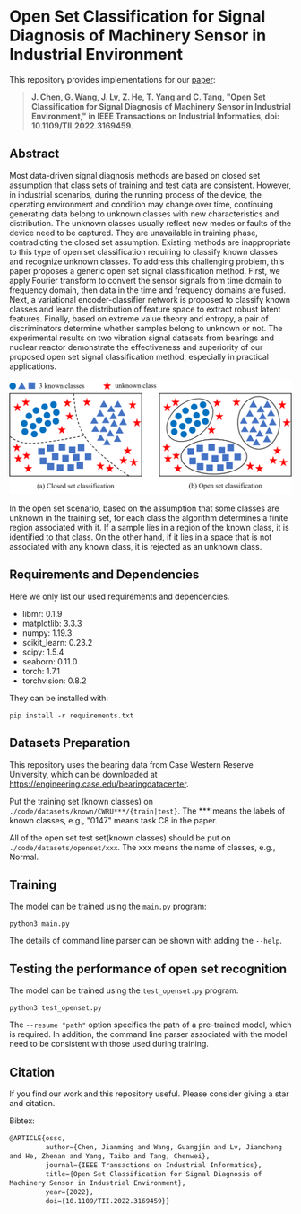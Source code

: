 # Open Set Classification for Signal Diagnosis of Machinery Sensor in Industrial Environment  

This repository provides implementations for our [paper](https://ieeexplore.ieee.org/document/9763052/):

> **J. Chen, G. Wang, J. Lv, Z. He, T. Yang and C. Tang, "Open Set Classification for Signal Diagnosis of Machinery Sensor in Industrial Environment," in IEEE Transactions on Industrial Informatics, doi: 10.1109/TII.2022.3169459.**

## Abstract
Most data-driven signal diagnosis methods are based on closed set assumption that class sets of training and test data are consistent. However, in industrial scenarios, during the running process of the device, the operating environment and condition may change over time, continuing generating data belong to unknown classes with new characteristics and distribution. The unknown classes usually reflect new modes or faults of the device need to be captured. They are unavailable in training phase, contradicting the closed set assumption. Existing methods are inappropriate to this type of open set classification requiring to classify known classes and recognize unknown classes. To address this challenging problem, this paper proposes a generic open set signal classification method. First, we apply Fourier transform to convert the sensor signals from time domain to frequency domain, then data in the time and frequency domains are fused. Next, a variational encoder-classifier network is proposed to classify known classes and learn the distribution of feature space to extract robust latent features. Finally, based on extreme value theory and entropy, a pair of discriminators determine whether samples belong to unknown or not. The experimental results on two vibration signal datasets from bearings and nuclear reactor demonstrate the effectiveness and superiority of our proposed open set signal classification method, especially in practical applications.

![](https://github.com/ZhenanHe/Open-Set-Signal-Classification-OSSC/blob/master/figure/openset_problem.jpg)

In the open set scenario, based on the assumption that some classes are unknown in the training set, for each class the algorithm determines a finite region associated with it. If a sample lies in a region of the known class, it is identified to that class. On the other hand, if it lies in a space that is not associated with any known class, it is rejected as an unknown class.

## Requirements and Dependencies

Here we only list our used requirements and dependencies.

* libmr: 0.1.9
* matplotlib: 3.3.3
* numpy: 1.19.3
* scikit_learn: 0.23.2
* scipy: 1.5.4
* seaborn: 0.11.0
* torch: 1.7.1
* torchvision: 0.8.2

They can be installed with:

```
pip install -r requirements.txt
```

## Datasets Preparation

This repository uses the bearing data from Case Western Reserve University, which can be downloaded at https://engineering.case.edu/bearingdatacenter.

Put the training set (known classes) on `./code/datasets/known/CWRU***/{train|test}`. The *** means the labels of known classes, e.g., "0147" means task C8 in the paper.

All of the open set test set(known classes) should be put on `./code/datasets/openset/xxx`. The xxx means the name of classes, e.g., Normal.

## Training

The model can be trained using the `main.py` program:

	python3 main.py

The details of command line parser can be shown with adding the `--help`.

## Testing the performance of open set recognition

The model can be trained using the `test_openset.py` program.

	python3 test_openset.py
	
The `--resume "path"` option specifies the path of a pre-trained model, which is required. In addition, the command line parser associated with the model need to be consistent with those used during training.

## Citation

If you find our work and this repository useful. Please consider giving a star and citation.

Bibtex:
```
@ARTICLE{ossc,
         author={Chen, Jianming and Wang, Guangjin and Lv, Jiancheng and He, Zhenan and Yang, Taibo and Tang, Chenwei},
         journal={IEEE Transactions on Industrial Informatics},
         title={Open Set Classification for Signal Diagnosis of Machinery Sensor in Industrial Environment},
         year={2022},
         doi={10.1109/TII.2022.3169459}}
```
